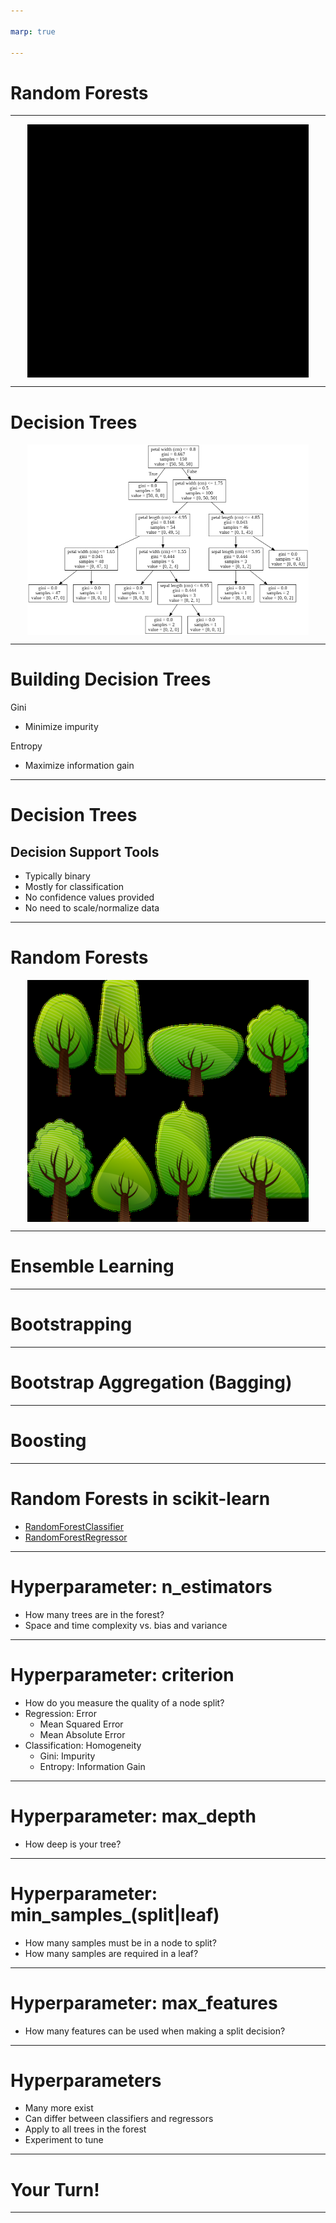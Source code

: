 ```yaml
---

marp: true

---
```


<style>
img[alt~="center"] {
  display: block;
  margin: 0 auto;
}
</style>

# Random Forests

<!--
In this unit we are going to talk about random forests. Random forests build upon a concept called decision trees.

-->

---

![center](res/tree.png)

<!--
Let's take a moment to see how a decision tree works. The idea is to then take many trees and create a forest.

Image Details:
* [tree.png](https://pixabay.com/vectors/tree-silhouette-winter-plant-3979965/): Pixabay License

-->

---

# Decision Trees

![center](res/decision-tree.png)

<!--

Let's start by taking a look at a decision tree. This particular example is a tree that predicts iris species from the iris dataset. In each box we have the feature we're testing, the gini impurity score (which we'll talk more about in a bit), the number of samples at that node, and an array called "value," whose entries correspond to classification into one of the three different species of iris flower.

Recall that in the iris dataset there are four features: petal width, petal length, sepal width, and sepal length. The target variable is a categorical variable representing three different species of iris flower. The dataset contains 150 total samples, and there are 50 samples of each species.

Decision trees have a single root node and a variable depth number of intermediate nodes, ending in many leaf nodes. A decision is made by comparing one of our features to some derived value at the node and then following a path based on the comparison. The leaf node that you arrive at is your "decision."

For example, our root node is petal width. We first ask, "Is the petal width less than .8cm?" For 50 of our samples the answer is "yes," and all those samples are of species #1. For the rest of our 100 samples, the answer is "no," and we still don't have a good sense of how to identify species #2 or #3. For the remaining samples, we ask, "Is the petal width less than 1.75cm?" We see that the answer is "yes" for a total of 54 samples, where 49 of those are of species #2, and 5 are of species #3. We also see that the answer is "no" for a total of 46 samples, where one of those samples is of species #2, and 45 of them are species #3. Continuing in this way, we get our entire decision tree.

Now, the final tree in this form is our trained model. If we were to get a new sample of iris flower, we would use the tree to classify the sample. We'd start at the root node and follow each question until we hit a leaf node. Each of the leaf nodes contains a final classification. For example, if at the root node we answer "yes," then we would classify our new sample a species #1.

But this just seems like a series of if/then statements. How is this machine learning?

Well, we need to "learn" things, like which feature is most appropriate for the root node (i.e., which one is most important and should go at the top?). In general, the order in which we examine the features is important. Furthermore, we need to learn the parameters for the cutoff values at each node. For example, at the root node, the cutoff we use for testing a new sample is .8cm, and this is a learned parameter.

There's one last thing to note. Notice we test petal width several times at different levels and with different cutoffs. There is no assumption that each feature will be tested exactly one time, and the cutoff values can change depending on where you are in the tree. In this example, we tested petal width at the root node with a cutoff of .8cm, we also tested petal width in level one with a cutoff of 1.75cm. In other words, for the samples with petal width greater than .8, we then ask, "Well it's bigger than .8cm, but is it still smaller than 1.75cm?"

Image Details:
* [decision-tree.png](https://opensource.google/docs/copyright/): Copyright Google

-->

---

# Building Decision Trees

Gini

* Minimize impurity


Entropy

* Maximize information gain

<!--
To choose the cutoff that we split on, we typically use Gini impurity or entropy. The Gini impurity measures the chance that you'll misclassify a random element in the dataset at this decision point. The smaller the Gini score, the better. The best Gini score is 0. Let's look back at the decision tree example with the iris dataset. We see that in the first level after the root node, every data point in the training set with petal width less than .8cm was of type #1. At this leaf we have a Gini value of 0.

Another approach is to use the entropy to maximize information gained at each node.

-->

---

# Decision Trees

## Decision Support Tools

* Typically binary
* Mostly for classification
* No confidence values provided
* No need to scale/normalize data

<!--
Here are a few other highlights about decision trees.

Typically decision trees have two paths that can be taken at any node (binary tree).

Decision trees are most often used for classification purposes. They can be used for regression, but they
are usually less effective than other regression tools.

Unlike other classification algorithms, decision trees don't provide a list of labels and the
numeric confidence in the applicability of each label. Instead, we receive a single final decision.

Decision trees are not sensitive to features having different ranges of values. Most machine
learning algorithms benefit from scaling and/or normalizing data, but decision trees are an
exception.

-->

---

# Random Forests

![center](res/forest.png)

<!--
Let's now move on to random forests. A decision tree is a single set of comparisons that are made to come to a single classification decision. A random forest is a collection of two or more decision trees (hence the name "forest") built with your training data. Each tree is consulted when a prediction is being made. The majority classification across all trees is the final classification decision made by the random forest.

Image Details:
* [forest.png](https://pixabay.com/vectors/deciduous-trees-forest-trees-154168/): Pixabay License

-->

---

# Ensemble Learning

<!--
This is our first foray into "ensemble learning." Ensemble learning is a technique in which multiple learners are trained on the training data, and their results are aggregated in some way. This aggregation is typically one of majority vote (mode) for classification and of mean or median for regression.

-->

---

# Bootstrapping

<!--
You might be asking how training multiple trees with the same dataset would be much better than simply training on a single tree. Typically you don't actually train every tree in a random forest with the same full dataset. Instead, each tree is trained with a sample of the data from the dataset. This sampling is called bootstrapping.

For each tree in the forest, a random set of data is chosen for training. The samples can overlap. This is considered sampling "with replacement."

You can also choose to train every tree with the entire dataset. In this case you get variation in trees based on their random starting points.

-->

---

# Bootstrap Aggregation (Bagging)

<!--
A specific form of bootstrapping that you'll hear about in machine learning is "bootstrap aggregation." This term is often shortened to "bagging."

Bagging is a form of bootstrapping that creates multiple, full-sized copies of your training dataset with slightly different data.

For example, say you have a dataset with 1000 items in it, and you want a random forest with five trees in it. If you bag the data, five datasets of size 1000 will be created by randomly sampling your original dataset with replacement. Since we replace items in the original dataset, there will likely be duplicates in each generated dataset. This allows each tree to have a slightly different view of the data.

Note that after the datasets are made, trees can be built and used in parallel.

-->

---

# Boosting

<!--
While we are on the topic of ensemble learning techniques, let's take a moment to talk about another popular technique: boosting. Boosting is a technique that consists of training a model, determining which types of predictions it performed poorly on, and then training a subsequent model to focus on what the previous model got wrong. You can think of it as an assembly line where each worker has a specialty.

The downside of boosting is that it has to be done sequentially.

-->

---

# Random Forests in scikit-learn

* [RandomForestClassifier](https://scikit-learn.org/stable/modules/generated/sklearn.ensemble.RandomForestClassifier.html)
* [RandomForestRegressor](https://scikit-learn.org/stable/modules/generated/sklearn.ensemble.RandomForestRegressor.html)

<!--
The scikit-learn library provides a couple of random forest implementations, one for classification and one for regression. The two implementations share many hyperparameters but not all. We'll spend the next few slides highlighting some of the hyperparameters.

-->

---

# Hyperparameter: n_estimators

* How many trees are in the forest?
* Space and time complexity vs. bias and variance

<!--
One of the most useful hyperparameters is `n_estimators`. This parameter sets the number of trees that will be in the forest. As you increase the number of trees, you should expect the bias in your model will be reduced. This comes at the cost of more resources being needed for training.

If you are training in parallel, then you'll have as many copies of your dataset as you do trees. If you are training serially, then the time to train will increase linearly with the number of trees.

Can more trees ever be a bad thing? Probably not, though there will be diminishing returns as the number of trees grows too much.

How do you choose the best number? Experimentation. Play with different settings, and compare training time and model scores until you find a value that seems to be fast and "good" enough for your use case.

-->

---

# Hyperparameter: criterion

* How do you measure the quality of a node split?
* Regression: Error
  * Mean Squared Error
  * Mean Absolute Error
* Classification: Homogeneity
  * Gini: Impurity
  * Entropy: Information Gain

<!--
Another parameter that is shared, but different, across implementation is `criterion`. This is the measure that will be used to determine the quality of a split decision at a given node.

For regression, the options are mean squared error, MSE, or mean absolute error, MAE. Remember from our model quality discussions that MSE penalizes outliers much more than MAE.

For classification, we can choose to either use Gini, which is an impurity measurement, or entropy, which is a measure of information gain.

-->

---

# Hyperparameter: max_depth

* How deep is your tree?

<!--
By default every decision tree in the random forest will split until every leaf node is as pure as it can be. This can lead to overfitting. You can prevent this by setting a max depth on the tree.

Can you think of how this parameter might be harmful?

What if the tree isn't well balanced and you end up with larger sets of data on one branch of the tree? If you put an artificial depth cap on your tree, then the overpopulated branch might not have very pure leaves.

Let's look at another hyperparameter that can help prevent overfitting without having to worry about balance.

-->

---

# Hyperparameter: min_samples_(split|leaf)

* How many samples must be in a node to split?
* How many samples are required in a leaf?

<!--
These two hyperparameters are very related.

`min_samples_split` asks how many samples are required in a node for you to be able to split it. Any value greater than one is allowed, with the default being two.

`min_samples_leaf` tells us the minimum number of samples needed to form a leaf node. The default is one, which is very specific.

You should be able to see how these are related, and how they can cancel each other out. If I say `min_samples_leaf` is two instead of one, then I've effectively set `min_samples_split` to at least four. That is because I need four samples in a parent node to make two leaf nodes each with two samples.

The nice thing about these hyperparameters is that they work well with unbalanced trees, unlike `max_depth`.

How do you pick a value for these parameters? Like most hyperparameters, the answer is trial and error.

-->

---

# Hyperparameter: max_features

* How many features can be used when making a split decision?

<!--
By default, a decision tree in a random forest will attempt to use all features in determining the best split for a node. If you have a lot of features, this might be computationally expensive or even lead to some overfitting. You can limit the number of features used in any decision so only the most significant features are used at each node.

-->

---

# Hyperparameters

* Many more exist
* Can differ between classifiers and regressors
* Apply to all trees in the forest
* Experiment to tune

<!--
We've just talked through a small sample of hyperparameters that are available for random forests, but many more exist. Note that there are some differences in what parameters you can tweak between regressors and classifiers. Also, any parameters you set will apply to all trees in a forest. And finally, the best way to find the best parameters is to experiment with many different options and find which perform best for your data.

-->

---

# Your Turn!

<!--
Now let's have a look at the lab.
-->

---
